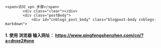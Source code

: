 
    <span>访问 vpn 步骤</span>
            <div class="clear"></div>
            <div class="postBody">
                <div id="cnblogs_post_body" class="blogpost-body cnblogs-markdown">
<h4 id="1-使用-浏览器-输入网址-httpswwwqingfengshenzhencomcnadnxe2one">1. 使用 浏览器 输入网址： <a href="VPN" target="_blank">https://www.qingfengshenzhen.com/cn/?a=dnxe2#one</a></h4>
<p><img src="https://img2020.cnblogs.com/blog/2113686/202108/2113686-20210824172036608-2099802981.png" alt="" loading="lazy" class="medium-zoom-image"></p>
